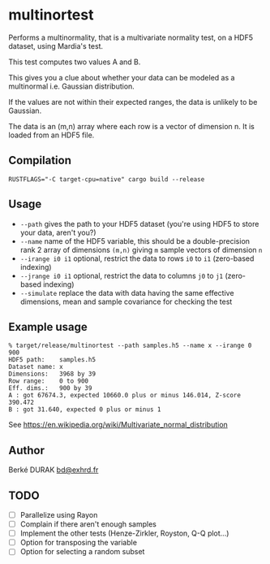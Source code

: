 multinortest
============

Performs a multinormality, that is a multivariate normality test,
on a HDF5 dataset, using Mardia's test.

This test computes two values A and B.

This gives you a clue about whether your data can be modeled
as a multinormal i.e. Gaussian distribution.

If the values are not within their expected ranges, the data
is unlikely to be Gaussian.

The data is an (m,n) array where each row is a vector of dimension n.
It is loaded from an HDF5 file.

Compilation
-----------

```
RUSTFLAGS="-C target-cpu=native" cargo build --release 
```

Usage
-----

- `--path` gives the path to your HDF5 dataset (you're using HDF5 to store your data,
aren't you?)
- `--name` name of the HDF5 variable, this should be a double-precision rank 2 array of dimensions `(m,n)` giving `m` sample vectors of dimension `n`
- `--irange i0 i1` optional, restrict the data to rows `i0` to `i1` (zero-based indexing)
- `--jrange i0 i1` optional, restrict the data to columns `j0` to `j1` (zero-based indexing)
- `--simulate` replace the data with data having the same effective dimensions, mean and sample covariance for checking the test

Example usage
-------------

```
% target/release/multinortest --path samples.h5 --name x --irange 0 900
HDF5 path:    samples.h5
Dataset name: x
Dimensions:   3968 by 39
Row range:    0 to 900
Eff. dims.:   900 by 39
A : got 67674.3, expected 10660.0 plus or minus 146.014, Z-score 390.472
B : got 31.640, expected 0 plus or minus 1
```

See https://en.wikipedia.org/wiki/Multivariate_normal_distribution

Author
------

Berké DURAK <bd@exhrd.fr>

TODO
----

- [ ] Parallelize using Rayon
- [ ] Complain if there aren't enough samples
- [ ] Implement the other tests (Henze-Zirkler, Royston, Q-Q plot...)
- [ ] Option for transposing the variable
- [ ] Option for selecting a random subset
